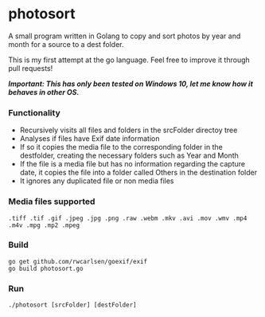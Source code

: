 # photosort
A small program written in Golang to copy and sort photos by year and month for a source to a dest folder.

This is my first attempt at the go language. Feel free to improve it through pull requests!

***Important: This has only been tested on Windows 10, let me know how it behaves in other OS.***

### Functionality
- Recursively visits all files and folders in the srcFolder directoy tree
- Analyses if files have Exif date information
- If so it copies the media file to the corresponding folder in the destfolder, creating the necessary folders such as Year and Month
- If the file is a media file but has no information regarding the capture date, it copies the file into a folder called Others in the destination folder
- It ignores any duplicated file or non media files

### Media files supported
```.tiff .tif .gif .jpeg .jpg .png .raw .webm .mkv .avi .mov .wmv .mp4 .m4v .mpg .mp2 .mpeg```

### Build
```
go get github.com/rwcarlsen/goexif/exif
go build photosort.go
```

### Run
```
./photosort [srcFolder] [destFolder]
```
